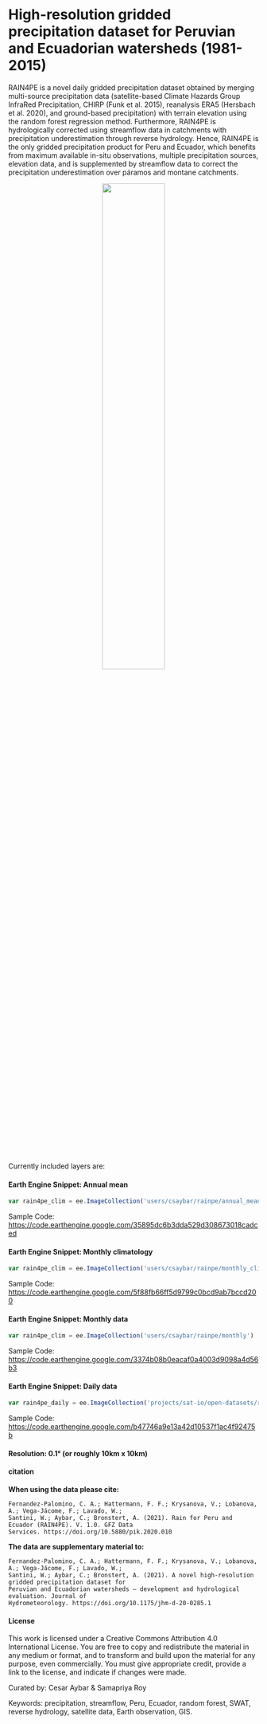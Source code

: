 # High-resolution gridded precipitation dataset for Peruvian and Ecuadorian watersheds (1981-2015)

RAIN4PE is a novel daily gridded precipitation dataset obtained by merging multi-source precipitation data (satellite-based Climate Hazards Group InfraRed Precipitation, CHIRP (Funk et al. 2015), reanalysis ERA5 (Hersbach et al. 2020), and ground-based precipitation) with terrain elevation using the random forest regression method. Furthermore, RAIN4PE is hydrologically corrected using streamflow data in catchments with precipitation underestimation through reverse hydrology. Hence, RAIN4PE is the only gridded precipitation product for Peru and Ecuador, which benefits from maximum available in-situ observations, multiple precipitation sources, elevation data, and is supplemented by streamflow data to correct the precipitation underestimation over páramos and montane catchments.

<center>
<img src="https://user-images.githubusercontent.com/16768318/147897036-960ea777-6bac-436c-9c2f-dbcc773b143e.gif" width=50%>
</center>


Currently included layers are:


#### Earth Engine Snippet: Annual mean

```js
var rain4pe_clim = ee.ImageCollection('users/csaybar/rainpe/annual_mean')
```
Sample Code: https://code.earthengine.google.com/35895dc6b3dda529d308673018cadced

#### Earth Engine Snippet: Monthly climatology

```js
var rain4pe_clim = ee.ImageCollection('users/csaybar/rainpe/monthly_clim')
```

Sample Code: https://code.earthengine.google.com/5f88fb66ff5d9799c0bcd9ab7bccd200

#### Earth Engine Snippet: Monthly data

```js
var rain4pe_clim = ee.ImageCollection('users/csaybar/rainpe/monthly')
```

Sample Code: https://code.earthengine.google.com/3374b08b0eacaf0a4003d9098a4d56b3

#### Earth Engine Snippet: Daily data

```js
var rain4pe_daily = ee.ImageCollection('projects/sat-io/open-datasets/rainpe/daily')
```

Sample Code: https://code.earthengine.google.com/b47746a9e13a42d10537f1ac4f92475b


#### Resolution: 0.1° (or roughly 10km x 10km)

#### citation

**When using the data please cite:**

```
Fernandez-Palomino, C. A.; Hattermann, F. F.; Krysanova, V.; Lobanova, A.; Vega-Jácome, F.; Lavado, W.;
Santini, W.; Aybar, C.; Bronstert, A. (2021). Rain for Peru and Ecuador (RAIN4PE). V. 1.0. GFZ Data
Services. https://doi.org/10.5880/pik.2020.010
```

**The data are supplementary material to:**

```
Fernandez-Palomino, C. A.; Hattermann, F. F.; Krysanova, V.; Lobanova, A.; Vega-Jácome, F.; Lavado, W.;
Santini, W.; Aybar, C.; Bronstert, A. (2021). A novel high-resolution gridded precipitation dataset for
Peruvian and Ecuadorian watersheds – development and hydrological evaluation. Journal of
Hydrometeorology. https://doi.org/10.1175/jhm-d-20-0285.1
```

#### License

This work is licensed under a Creative Commons Attribution 4.0 International License. You are free to copy and redistribute the material in any medium or format, and to transform and build upon the material for any purpose, even commercially. You must give appropriate credit, provide a link to the license, and indicate if changes were made.

Curated by: Cesar Aybar & Samapriya Roy

Keywords: precipitation, streamflow, Peru, Ecuador, random forest, SWAT, reverse hydrology, satellite data, Earth observation, GIS.
